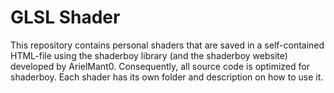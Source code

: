 # GLSL Shader

This repository contains personal shaders that are saved in a self-contained HTML-file
using the shaderboy library (and the shaderboy website) developed by ArielMant0.
Consequently, all source code is optimized for shaderboy.
Each shader has its own folder and description on how to use it.
